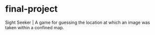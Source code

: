 # final-project
 Sight Seeker | A game for guessing the location at which an image was taken within a confined map.
